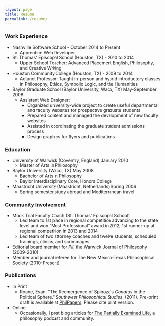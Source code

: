 ```yaml
---
layout: page
title: Resume
permalink: /resume/
---
```


### Work Experience
* Nashville Software School - October 2014 to Present
  * Apprentice Web Developer
* St. Thomas' Episcopal School (Houston, TX) - 2010 to 2014
  * Upper School Teacher: Advanced Placement English, Philosophy, and Creative Writing
* Houston Community College (Houston, TX) - 2009 to 2014
  * Adjunct Professor: Taught in-person and hybrid introductory classes in Philosophy, Ethics, Symbolic Logic, and the Humanities
* Baylor Graduate School (Baylor University, Waco, TX)	May-September 2008
  * Assistant Web Designer:
    * Organized university-wide project to create useful departmental and faculty websites for prospective graduate students
    * Prepared content and managed the development of new faculty websites
    * Assisted in coordinating the graduate student admissions process
    * Design graphics for flyers and publications


### Education
* University of Warwick (Coventry, England) January 2010
  * Master of Arts in Philosophy
* Baylor University (Waco, TX)	May 2008
  * Bachelor of Arts in Philosophy
  * Baylor Interdisciplinary Core, Honors College
* Maastricht University (Maastricht, Netherlands)	Spring 2006
  * Spring semester study abroad and Mediterranean travel

### Community Involvement
* Mock Trial Faculty Coach (St. Thomas' Episcopal School)
  * Led team to 1st place in regional competition advancing to the state level and won “Most Professional” award in 2012; 1st runner-up at regional competition in 2013 and 2014
  * Led team of two attorney coaches and twelve students, scheduled trainings, clinics, and scrimmages
* Editorial board member for _Plí_, the Warwick Journal of Philosophy (2009-2010)
* Member and journal referee for The New Mexico-Texas Philosophical Society (2010-Present)

### Publications
* In Print
    * Roane, Evan. "The Reemergence of Spinoza's _Conatus_ in the Political Sphere." _Southwest Philosophical Studies_. (2011). Pre-print draft is available at [PhilPapers](http://philpapers.org/rec/ROATRO). Please cite print version.
* Online
  * Occasionally, I post blog articles for [The Partially Examined Life](#), a philosophy podcast and community.
